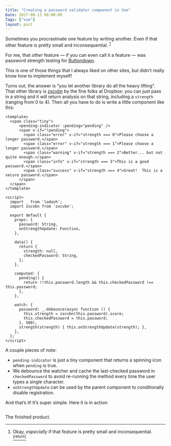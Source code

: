 ```yaml
---
title: "Creating a password validator component in Vue"
Date: 2017-08-13 00:00:00
Tags: ["vue"]
layout: post
---
```


<p>Sometimes you procrastinate one feature by writing another.  Even if that other feature is pretty small and inconsequential. <sup class="footnote-ref" id="fnref:1"><a href="#fn:1" rel="footnote">1</a></sup></p>


<p>For me, that <em>other</em> feature — if you can even call it a feature — was password strength testing for <a href="http://buttondown.email">Buttondown</a>.</p>


<p></p>


<p>This is one of those things that I always liked on other sites, but didn’t really know how to implement myself!</p>

<!--more-->


<p>Turns out, the answer is “you let another library do all the heavy lifting”.  That other library is <a href="https://github.com/dropbox/zxcvbn">zxcvbn</a> by the fine folks at Dropbox: you can just pass in a string and it will return analysis on that string, including a <code>strength</code> (ranging from 0 to 4).  Then all you have to do is write a little component like this:</p>


<pre><code>&lt;template&gt;
  &lt;span class="tiny"&gt;
      &lt;pending-indicator :pending="pending" /&gt;
      &lt;span v-if="!pending"&gt;
        &lt;span class="error" v-if="strength === 0"&gt;Please choose a longer password.&lt;/span&gt;
        &lt;span class="error" v-if="strength === 1"&gt;Please choose a longer password.&lt;/span&gt;
        &lt;span class="warning" v-if="strength === 2"&gt;Better... but not quite enough.&lt;/span&gt;
        &lt;span class="info" v-if="strength === 3"&gt;This is a good password.&lt;/span&gt;
        &lt;span class="success" v-if="strength === 4"&gt;Great!  This is a secure password.&lt;/span&gt;
      &lt;/span&gt;
  &lt;/span&gt;
&lt;/template&gt;

&lt;script&gt;
  import _ from 'lodash';
  import zxcvbn from 'zxcvbn';

  export default {
    props: {
      password: String,
      onStrengthUpdate: Function,
    },

    data() {
      return {
        strength: null,
        checkedPassword: String,
      };
    },

    computed: {
      pending() {
        return !!this.password.length &amp;&amp; this.checkedPassword !== this.password;
      },
    },

    watch: {
      password: _.debounce(async function () {
        this.strength = zxcvbn(this.password).score;
        this.checkedPassword = this.password;
      }, 500),
      strength(strength) { this.onStrengthUpdate(strength); },
    },
  };
&lt;/script&gt;
</code></pre>


<p>A couple pieces of note:</p>


<ul>
<li><code>pending-indicator</code> is just a tiny component that returns a spinning icon when <code>pending</code> is true.</li>
<li>We debounce the watcher and cache the last-checked password in <code>checkedPassword</code> to avoid re-running the method every time the user types a single character.</li>
<li><code>onStrengthUpdate</code> can be used by the parent component to conditionally disable registration.</li>
</ul>


<p>And that’s it!  It’s super simple. Here it is in action:</p>


<p><img alt="" src="http://i.imgur.com/AFGf4m7.gif"/>
<figcaption>The finished product.</figcaption></p>


<div class="footnotes">
<hr/>
<ol>
<li id="fn:1">Okay, <em>especially</em> if that feature is pretty small and inconsequential.
 <a class="footnote-return" href="#fnref:1"><sup>[return]</sup></a></li>
</ol>
</div>
	